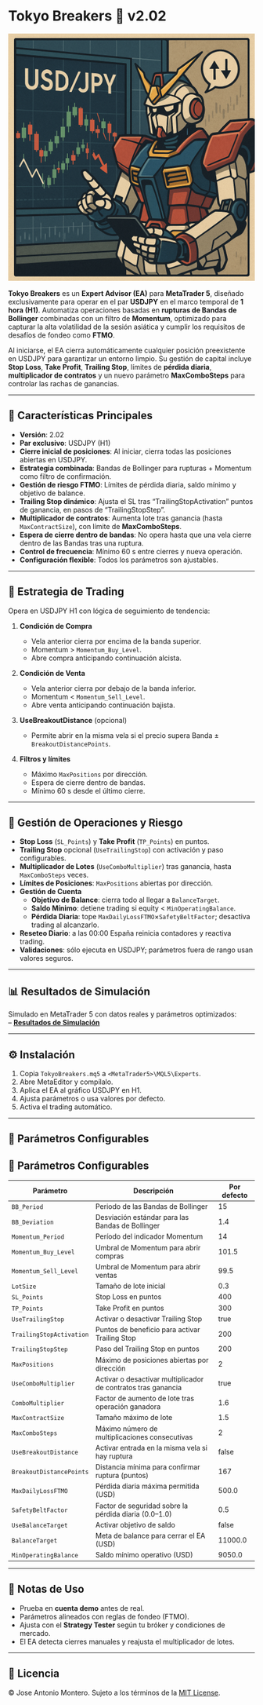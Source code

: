 # Tokyo Breakers 🤖 v2.02

![Tokyo Breakers Logo](images/Tokyo_Breakers_logo.png)

**Tokyo Breakers** es un **Expert Advisor (EA)** para **MetaTrader 5**, diseñado exclusivamente para operar en el par **USDJPY** en el marco temporal de **1 hora (H1)**. Automatiza operaciones basadas en **rupturas de Bandas de Bollinger** combinadas con un filtro de **Momentum**, optimizado para capturar la alta volatilidad de la sesión asiática y cumplir los requisitos de desafíos de fondeo como **FTMO**.

Al iniciarse, el EA cierra automáticamente cualquier posición preexistente en USDJPY para garantizar un entorno limpio. Su gestión de capital incluye **Stop Loss**, **Take Profit**, **Trailing Stop**, límites de **pérdida diaria**, **multiplicador de contratos** y un nuevo parámetro **MaxComboSteps** para controlar las rachas de ganancias.

---

## 📌 Características Principales

- **Versión**: 2.02  
- **Par exclusivo**: USDJPY (H1)  
- **Cierre inicial de posiciones**: Al iniciar, cierra todas las posiciones abiertas en USDJPY.  
- **Estrategia combinada**: Bandas de Bollinger para rupturas + Momentum como filtro de confirmación.  
- **Gestión de riesgo FTMO**: Límites de pérdida diaria, saldo mínimo y objetivo de balance.  
- **Trailing Stop dinámico**: Ajusta el SL tras “TrailingStopActivation” puntos de ganancia, en pasos de “TrailingStopStep”.  
- **Multiplicador de contratos**: Aumenta lote tras ganancia (hasta `MaxContractSize`), con límite de **MaxComboSteps**.  
- **Espera de cierre dentro de bandas**: No opera hasta que una vela cierre dentro de las Bandas tras una ruptura.  
- **Control de frecuencia**: Mínimo 60 s entre cierres y nueva operación.  
- **Configuración flexible**: Todos los parámetros son ajustables.

---

## 🚀 Estrategia de Trading

Opera en USDJPY H1 con lógica de seguimiento de tendencia:

1. **Condición de Compra**  
   - Vela anterior cierra por encima de la banda superior.  
   - Momentum > `Momentum_Buy_Level`.  
   - Abre compra anticipando continuación alcista.

2. **Condición de Venta**  
   - Vela anterior cierra por debajo de la banda inferior.  
   - Momentum < `Momentum_Sell_Level`.  
   - Abre venta anticipando continuación bajista.

3. **UseBreakoutDistance** (opcional)  
   - Permite abrir en la misma vela si el precio supera Banda ± `BreakoutDistancePoints`.

4. **Filtros y límites**  
   - Máximo `MaxPositions` por dirección.  
   - Espera de cierre dentro de bandas.  
   - Mínimo 60 s desde el último cierre.  

---

## 🔧 Gestión de Operaciones y Riesgo

- **Stop Loss** (`SL_Points`) y **Take Profit** (`TP_Points`) en puntos.  
- **Trailing Stop** opcional (`UseTrailingStop`) con activación y paso configurables.  
- **Multiplicador de Lotes** (`UseComboMultiplier`) tras ganancia, hasta `MaxComboSteps` veces.  
- **Límites de Posiciones**: `MaxPositions` abiertas por dirección.  
- **Gestión de Cuenta**  
  - **Objetivo de Balance**: cierra todo al llegar a `BalanceTarget`.  
  - **Saldo Mínimo**: detiene trading si equity < `MinOperatingBalance`.  
  - **Pérdida Diaria**: tope `MaxDailyLossFTMO`×`SafetyBeltFactor`; desactiva trading al alcanzarlo.  
- **Reseteo Diario**: a las 00:00 España reinicia contadores y reactiva trading.  
- **Validaciones**: sólo ejecuta en USDJPY; parámetros fuera de rango usan valores seguros.

---

## 📊 Resultados de Simulación

Simulado en MetaTrader 5 con datos reales y parámetros optimizados:  
– **[Resultados de Simulación](Simulaciones%20y%20optimizaciones/README.md)**

---

## ⚙ Instalación

1. Copia `TokyoBreakers.mq5` a `<MetaTrader5>\MQL5\Experts`.  
2. Abre MetaEditor y compílalo.  
3. Aplica el EA al gráfico USDJPY en H1.  
4. Ajusta parámetros o usa valores por defecto.  
5. Activa el trading automático.

---

## 🧾 Parámetros Configurables

## 🧾 Parámetros Configurables

| Parámetro                  | Descripción                                                 | Por defecto |
|----------------------------|-------------------------------------------------------------|-------------|
| `BB_Period`                | Periodo de las Bandas de Bollinger                          | 15          |
| `BB_Deviation`             | Desviación estándar para las Bandas de Bollinger            | 1.4         |
| `Momentum_Period`          | Período del indicador Momentum                              | 14          |
| `Momentum_Buy_Level`       | Umbral de Momentum para abrir compras                       | 101.5       |
| `Momentum_Sell_Level`      | Umbral de Momentum para abrir ventas                        | 99.5        |
| `LotSize`                  | Tamaño de lote inicial                                       | 0.3         |
| `SL_Points`                | Stop Loss en puntos                                          | 400         |
| `TP_Points`                | Take Profit en puntos                                        | 300         |
| `UseTrailingStop`          | Activar o desactivar Trailing Stop                           | true        |
| `TrailingStopActivation`   | Puntos de beneficio para activar Trailing Stop               | 200         |
| `TrailingStopStep`         | Paso del Trailing Stop en puntos                             | 200         |
| `MaxPositions`             | Máximo de posiciones abiertas por dirección                  | 2           |
| `UseComboMultiplier`       | Activar o desactivar multiplicador de contratos tras ganancia| true        |
| `ComboMultiplier`          | Factor de aumento de lote tras operación ganadora            | 1.6         |
| `MaxContractSize`          | Tamaño máximo de lote                                        | 1.5         |
| `MaxComboSteps`            | Máximo número de multiplicaciones consecutivas               | 2           |
| `UseBreakoutDistance`      | Activar entrada en la misma vela si hay ruptura              | false       |
| `BreakoutDistancePoints`   | Distancia mínima para confirmar ruptura (puntos)             | 167         |
| `MaxDailyLossFTMO`         | Pérdida diaria máxima permitida (USD)                        | 500.0       |
| `SafetyBeltFactor`         | Factor de seguridad sobre la pérdida diaria (0.0–1.0)        | 0.5         |
| `UseBalanceTarget`         | Activar objetivo de saldo                                    | false       |
| `BalanceTarget`            | Meta de balance para cerrar el EA (USD)                      | 11000.0     |
| `MinOperatingBalance`      | Saldo mínimo operativo (USD)                                 | 9050.0      |

---

## 📝 Notas de Uso

- Prueba en **cuenta demo** antes de real.  
- Parámetros alineados con reglas de fondeo (FTMO).  
- Ajusta con el **Strategy Tester** según tu bróker y condiciones de mercado.  
- El EA detecta cierres manuales y reajusta el multiplicador de lotes.

---

## 🪪 Licencia

© Jose Antonio Montero. Sujeto a los términos de la [MIT License](LICENSE.md).  
